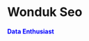 <h1> Wonduk Seo </h1>

<b style='color: blue'>Data Enthusiast</b>


<!---
MarsSeo/MarsSeo is a ✨ special ✨ repository because its `README.md` (this file) appears on your GitHub profile.
You can click the Preview link to take a look at your changes.
--->
